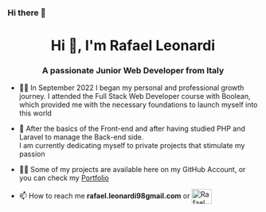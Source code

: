### Hi there 👋

<!--
**razcc/razcc** is a ✨ _special_ ✨ repository because its `README.md` (this file) appears on your GitHub profile.

Here are some ideas to get you started:

* 🔭 I’m currently working on ...
* 🌱 I’m currently learning ...
* 👯 I’m looking to collaborate on ...
* 🤔 I’m looking for help with ...
* 💬 Ask me about ...
* 📫 How to reach me: ...
* 😄 Pronouns: ...
* ⚡ Fun fact: ...
-->

<h1 align="center">Hi 👋, I'm Rafael Leonardi</h1>

<h3 align="center">A passionate Junior Web Developer from Italy</h3>

- 👨‍💻 In September 2022 I began my personal and professional growth journey. I attended the Full Stack Web Developer course with Boolean, which provided me with the necessary foundations to launch myself into this world
  <br>

- 🌱 After the basics of the Front-end and after having studied PHP and Laravel to manage the Back-end side. <br> I am currently dedicating myself to private projects that stimulate my passion <br>

- 👨‍💻 Some of my projects are available here on my GitHub Account, or you can check my <a href="https://linkedin.com/in/alessandro-dodi" target="blank">Portfolio</a><br>

- 📫 How to reach me **rafael.leonardi98gmail.com** or <a href="https://rafael-leonardi.netlify.app/" target="blank">
  <img align="center" src="https://raw.githubusercontent.com/rahuldkjain/github-profile-readme-generator/master/src/images/icons/Social/linked-in-alt.svg" alt="Rafael Leonardi" height="30" width="40" /></a>
